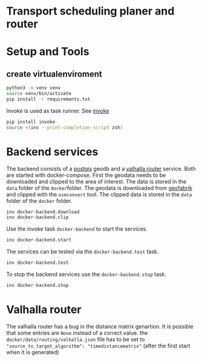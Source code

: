 # Transport scheduling planer and router

# Setup and Tools
## create virtualenviroment

```bash
python3 -m venv venv
source venv/bin/activate
pip install -r requirements.txt
```
Invoke is used as task runner. See [invoke](https://www.pyinvoke.org/)
```bash
pip install invoke
source <(inv --print-completion-script zsh)
```

# Backend services

The backend consists of a [postgis](https://postgis.net/) geodb and a [valhalla router](https://github.com/valhalla/valhalla) service. Both are started with docker-compose.
First the geodata needs to be downloaded and clipped to the area of interest. The data is stored in the `data` folder of the `docker`folder.
The geodata is downloaded from [geofabrik](https://www.geofabrik.de)  and clipped with the `osmconvert` tool. The clipped data is stored in the `data` folder of the `docker` folder.

```bash
inv docker-backend.download
inv docker-backend.clip
```

Use the invoke task `docker-backend` to start the services.

```bash
inv docker-backend.start
```

The services can be tested via the `docker-backend.test` task.

```bash
inv docker-backend.test
```

To stop the backend services use the `docker-backend.stop` task.

```bash
inv docker-backend.stop
```
# Valhalla router

The valhalla router has a bug in the distance matrix genartion. It is possible that some entries are `None` instead of
a correct value. the `docker/data/routing/valhalla.json` file has to be set to `"source_to_target_algorithm": "timedistancematrix"` (after the first start when it is generated)